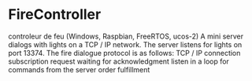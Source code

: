 # FireController
controleur de feu (Windows, Raspbian, FreeRTOS, ucos-2)
A mini server dialogs with lights on a TCP / IP network.
The server listens for lights on port 13374.
The fire dialogue protocol is as follows:
TCP / IP connection
subscription request
waiting for acknowledgment
listen in a loop for commands from the server
order fulfillment
